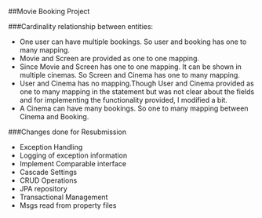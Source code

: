 ##Movie Booking Project

###Cardinality relationship between entities:
- One user can have multiple bookings. So user and booking has one to many mapping.
- Movie and Screen are provided as one to one mapping.
- Since Movie and Screen has one to one mapping. It can be shown in multiple cinemas. So Screen and Cinema has one to many mapping.
- User and Cinema has no mapping.Though User and Cinema provided as one to many mapping in the statement but was not clear about the fields and for implementing the functionality provided, I modified a bit.
- A Cinema can have many bookings. So one to many mapping between Cinema and Booking.

###Changes done for Resubmission
- Exception Handling
- Logging of exception information
- Implement Comparable interface
- Cascade Settings
- CRUD Operations
- JPA repository
- Transactional Management
- Msgs read from property files
